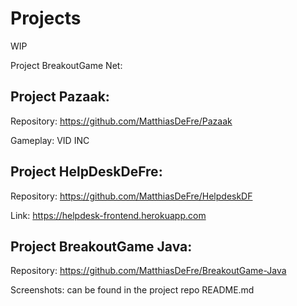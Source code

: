 # Projects
WIP

Project BreakoutGame Net:

## Project Pazaak:


Repository: https://github.com/MatthiasDeFre/Pazaak

Gameplay: VID INC

## Project HelpDeskDeFre:


Repository: https://github.com/MatthiasDeFre/HelpdeskDF

Link: https://helpdesk-frontend.herokuapp.com


## Project BreakoutGame Java:

Repository: https://github.com/MatthiasDeFre/BreakoutGame-Java

Screenshots: can be found in the project repo README.md
